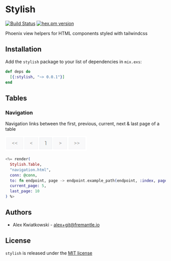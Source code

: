 # Stylish
[![Build Status](https://github.com/fremantle-industries/stylish/workflows/test/badge.svg?branch=main)](https://github.com/fremantle-industries/stylish/actions?query=workflow%3Atest)
[![hex.pm version](https://img.shields.io/hexpm/v/stylish.svg?style=flat)](https://hex.pm/packages/stylish)

Phoenix view helpers for HTML components styled with tailwindcss

## Installation

Add the `stylish` package to your list of dependencies in `mix.exs`:

```elixir
def deps do
  [{:stylish, "~> 0.0.1"}]
end
```

## Tables

### Navigation

Navigation links between the first, previous, current, next & last page of a table

![table navigation](./docs/table-nav.png)

```elixir
<%= render(
  Stylish.Table,
  "navigation.html",
  conn: @conn,
  to: fn endpoint, page -> endpoint.example_path(endpoint, :index, page: page) end,
  current_page: 5,
  last_page: 10
) %>

```

## Authors

- Alex Kwiatkowski - alex+git@fremantle.io

## License

`stylish` is released under the [MIT license](./LICENSE)
